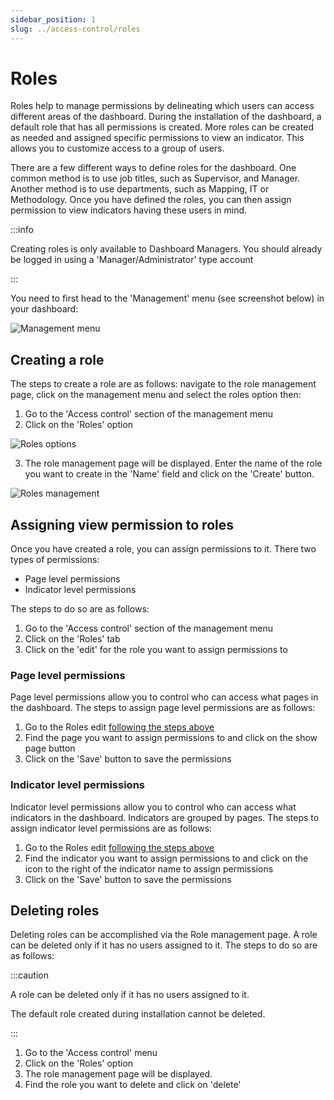 ```yaml
---
sidebar_position: 1
slug: ../access-control/roles
---
```


# Roles

Roles help to manage permissions by delineating which users can access different areas of the dashboard. During the installation of the dashboard, a default role that has all permissions is created. More roles can be created as needed and assigned specific permissions to view an indicator. This allows you to customize access to a group of users.

There are a few different ways to define roles for the dashboard. One common method is to use job titles, such as Supervisor, and Manager. Another method is to use departments, such as Mapping, IT or Methodology. Once you have defined the roles, you can then assign permission to view indicators having these users in mind.

:::info

Creating roles is only available to Dashboard Managers. You should already be logged in using a 'Manager/Administrator' type account

:::

You need to first head to the 'Management' menu (see screenshot below) in your dashboard:

![Management menu](/img/manager/access-control/management-menu.png)

## Creating a role

The steps to create a role are as follows: navigate to the role management page, click on the management menu and select the roles option then:


1. Go to the 'Access control' section of the management menu
2. Click on the 'Roles' option

![Roles options](/img/manager/access-control/roles/roles_1.png)

3. The role management page will be displayed. Enter the name of the role you want to create in the 'Name' field and click on the 'Create' button.


![Roles management](/img/manager/access-control/roles/roles_2.png)

## Assigning view permission to roles

Once you have created a role, you can assign permissions to it. There two types of permissions:

* Page level permissions
* Indicator level permissions

The steps to do so are as follows:

1. Go to the 'Access control' section of the management menu
2. Click on the 'Roles' tab
3. Click on the 'edit' for the role you want to assign permissions to

### Page level permissions

Page level permissions allow you to control who can access what pages in the dashboard. The steps to assign page level permissions are as follows:

1. Go to the Roles edit [following the steps above](#assigning-permissions-to-roles)
2. Find the page you want to assign permissions to and click on the show page button
3. Click on the 'Save' button to save the permissions

### Indicator level permissions

Indicator level permissions allow you to control who can access what indicators in the dashboard. Indicators are grouped by pages. The steps to assign indicator level permissions are as follows:

1. Go to the Roles edit [following the steps above](#assigning-permissions-to-roles)
2. Find the indicator you want to assign permissions to and click on the icon to the right of the indicator name to assign permissions
3. Click on the 'Save' button to save the permissions

## Deleting roles

Deleting roles can be accomplished via the Role management page. A role can be deleted only if it has no users assigned to it. The steps to do so are as follows:

:::caution

A role can be deleted only if it has no users assigned to it. 

The default role created during installation cannot be deleted.

:::

1. Go to the 'Access control' menu
2. Click on the 'Roles' option
3. The role management page will be displayed. 
4. Find the role you want to delete and click on 'delete'







